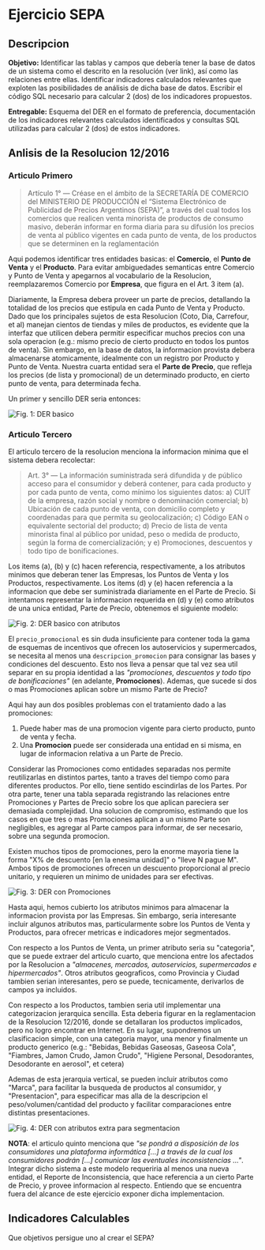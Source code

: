 
Ejercicio SEPA
==============

## Descripcion

**Objetivo:** Identificar las tablas y campos que debería tener la base de datos de un sistema como el descrito en la resolución (ver link), así como las relaciones entre ellas. Identificar indicadores calculados relevantes que exploten las posibilidades de análisis de dicha base de datos. Escribir el código SQL necesario para calcular 2 (dos) de los indicadores propuestos.

**Entregable:** Esquema del DER en el formato de preferencia, documentación de los indicadores relevantes calculados identificados y consultas SQL utilizadas para calcular 2 (dos) de estos indicadores.

## Anlisis de la Resolucion 12/2016

### Articulo Primero

> Artículo 1° — Créase en el ámbito de la SECRETARÍA DE COMERCIO del MINISTERIO DE
PRODUCCIÓN el “Sistema Electrónico de Publicidad de Precios Argentinos (SEPA)”, a través del cual
todos los comercios que realicen venta minorista de productos de consumo masivo, deberán informar en
forma diaria para su difusión los precios de venta al público vigentes en cada punto de venta, de los
productos que se determinen en la reglamentación

Aqui podemos identificar tres entidades basicas: el **Comercio**, el **Punto de Venta** y el **Producto**. Para evitar ambiguedades semanticas entre Comercio y Punto de Venta y apegarnos al vocabulario de la Resolucion, reemplazaremos Comercio por **Empresa**, que figura en el Art. 3 item (a).

Diariamente, la Empresa debera proveer un parte de precios, detallando la totalidad de los precios que estipula en cada Punto de Venta y Producto. Dado que los principales sujetos de esta Resolucion (Coto, Dia, Carrefour, et al) manejan cientos de tiendas y miles de productos, es evidente que la interfaz que utilicen debera permitir especificar muchos precios con una sola operacion (e.g.: mismo precio de cierto producto en todos los puntos de venta). Sin embargo, en la base de datos, la informacion provista debera almacenarse atomicamente, idealmente con un registro por Producto y Punto de Venta. Nuestra cuarta entidad sera el **Parte de Precio**, que refleja los precios (de lista y promocional) de un determinado producto, en cierto punto de venta, para determinada fecha.

Un primer y sencillo DER seria entonces:

![Fig. 1: DER basico](img/erd-sin-tablas.png)

### Articulo Tercero

El articulo tercero de la resolucion menciona la informacion minima que el sistema debera recolectar:

> Art. 3° — La información suministrada será difundida y de público acceso para el consumidor y deberá
contener, para cada producto y por cada punto de venta, como mínimo los siguientes datos:
a) CUIT de la empresa, razón social y nombre o denominación comercial;
b) Ubicación de cada punto de venta, con domicilio completo y coordenadas para que permita su
geolocalización;
c) Código EAN o equivalente sectorial del producto;
d) Precio de lista de venta minorista final al público por unidad, peso o medida de producto, según la
forma de comercialización; y
e) Promociones, descuentos y todo tipo de bonificaciones.

Los items (a), (b) y (c) hacen referencia, respectivamente, a los atributos minimos que deberan tener las Empresas, los Puntos de Venta y los Productos, respectivamente. Los items (d) y (e) hacen referencia a la informacion que debe ser suministrada diariamente en el Parte de Precio. Si intentamos representar la informacion requerida en (d) y (e) como atributos de una unica entidad, Parte de Precio, obtenemos el siguiente modelo:

![Fig. 2: DER basico con atributos](img/erd-con-tablas-ingenuo-promo.png)

El `precio_promocional` es sin duda insuficiente para contener toda la gama de esquemas de incentivos que ofrecen los autoservicios y supermercados, se necesita al menos una `descripcion_promocion` para consignar las bases y condiciones del descuento. Esto nos lleva a pensar que tal vez sea util separar en su propia identidad a las _"promociones, descuentos y todo tipo de bonificaciones"_ (en adelante, **Promociones**). Ademas, que sucede si dos o mas Promociones aplican sobre un mismo Parte de Precio? 


Aqui hay aun dos posibles problemas con el tratamiento dado a las promociones:
1. Puede haber mas de una promocion vigente para cierto producto, punto de venta y fecha.
2. Una **Promocion** puede ser considerada una entidad en si misma, en lugar de informacion relativa a un Parte de Precio.

Considerar las Promociones como entidades separadas nos permite reutilizarlas en distintos partes, tanto a traves del tiempo como para diferentes productos. Por ello, tiene sentido escindirlas de los Partes. Por otra parte, tener una tabla separada registrando las relaciones entre Promociones y Partes de Precio sobre los que aplican pareciera ser demasiada complejidad. Una solucion de compromiso, estimando que los casos en que tres o mas Promociones aplican a un mismo Parte son negligibles, es agregar al Parte campos para informar, de ser necesario, sobre una segunda promocion.

Existen muchos tipos de promociones, pero la enorme mayoria tiene la forma "X% de descuento [en la enesima unidad]" o "lleve N pague M". Ambos tipos de promociones ofrecen un descuento proporcional al precio unitario, y requieren un minimo de unidades para ser efectivas.

![Fig. 3: DER con Promociones](img/erd-con-promociones.png)

Hasta aqui, hemos cubierto los atributos minimos para almacenar la informacion provista por las Empresas. Sin embargo, seria interesante incluir algunos atributos mas, particularmente sobre los Puntos de Venta y Productos, para ofrecer metricas e indicadores mejor segmentados. 

Con respecto a los Puntos de Venta, un primer atributo seria su "categoria", que se puede extraer del articulo cuarto, que menciona entre los afectados por la Resolucion a _"almacenes, mercados, autoservicios, supermercados e hipermercados"_. Otros atributos geograficos, como Provincia y Ciudad tambien serian interesantes, pero se puede, tecnicamente, derivarlos de campos ya incluidos.

Con respecto a los Productos, tambien seria util implementar una categorizacion jerarquica sencilla. Esta deberia figurar en la reglamentacion de la Resolucion 12/2016, donde se detallaran los productos implicados, pero no logro encontrar en Internet. En su lugar, supondremos un clasificacion simple, con una categoria mayor, una menor y finalmente un producto generico (e.g.: "Bebidas, Bebidas Gaseosas, Gaseosa Cola", "Fiambres, Jamon Crudo, Jamon Crudo", "Higiene Personal, Desodorantes, Desodorante en aerosol", et cetera)

Ademas de esta jerarquia vertical, se pueden incluir atributos como "Marca", para facilitar la busqueda de productos al consumidor, y "Presentacion", para especificar mas alla de la descripcion el peso/volumen/cantidad del producto y facilitar comparaciones entre distintas presentaciones.

![Fig. 4: DER con atributos extra para segmentacion](img/der-con-atributos-extra.png) 

**NOTA**: el articulo quinto menciona que _"se pondrá a disposición de los consumidores una plataforma informática [...] a través de la cual los consumidores podrán [...] comunicar las eventuales inconsistencias ..."_. Integrar dicho sistema a este modelo requeriria al menos una nueva entidad, el Reporte de Inconsistencia, que hace referencia a un cierto Parte de Precio, y provee informacion al respecto. Entiendo que se encuentra fuera del alcance de este ejercicio exponer dicha implementacion.

## Indicadores Calculables

Que objetivos persigue uno al crear el SEPA?

